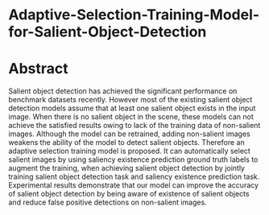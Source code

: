 # Adaptive-Selection-Training-Model-for-Salient-Object-Detection  

# Abstract  

Salient object detection has achieved the significant performance on benchmark datasets recently. However most of the existing salient object detection models assume that at least one salient object exists in the input image. When there is no salient object in the scene, these models can not achieve the satisfied results owing to lack of the training data of non-salient images.  Although the model can be retrained, adding non-salient images weakens the ability of the model to detect salient objects. Therefore an adaptive selection training model  is proposed. It can automatically select salient images by using saliency existence prediction ground truth labels to augment the training, when achieving salient object detection by jointly training salient object detection task and saliency existence prediction task. Experimental results demonstrate that our model can improve the accuracy of salient object detection by being aware of existence of salient objects and reduce false positive detections on non-salient images.
